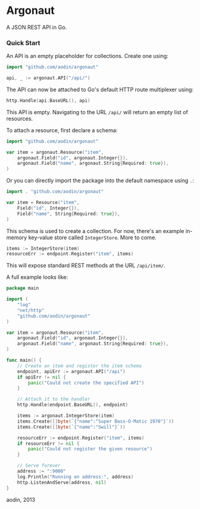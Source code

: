 Argonaut
========

A JSON REST API in Go.

### Quick Start

An API is an empty placeholder for collections. Create one using:

```go
import "github.com/aodin/argonaut"

api, _ := argonaut.API("/api/")
```

The API can now be attached to Go's default HTTP route multiplexer using:

```go
http.Handle(api.BaseURL(), api)
```

This API is empty. Navigating to the URL `/api/` will return an empty list of resources.

To attach a resource, first declare a schema:

```go
import "github.com/aodin/argonaut"

var item = argonaut.Resource("item",
    argonaut.Field("id", argonaut.Integer{}),
    argonaut.Field("name", argonaut.String{Required: true}),
)
```

Or you can directly import the package into the default namespace using `.`:

```go
import . "github.com/aodin/argonaut"

var item = Resource("item",
    Field("id", Integer{}),
    Field("name", String{Required: true}),
)
```

This schema is used to create a collection. For now, there's an example in-memory key-value store called `IntegerStore`. More to come.

```go
items := IntegerStore(item)
resourceErr := endpoint.Register("item", items)
```

This will expose standard REST methods at the URL `/api/item/`.

A full example looks like:

```go
package main

import (
    "log"
    "net/http"
    "github.com/aodin/argonaut"
)

var item = argonaut.Resource("item",
    argonaut.Field("id", argonaut.Integer{}),
    argonaut.Field("name", argonaut.String{Required: true}),
)

func main() {
    // Create an item and register the item schema
    endpoint, apiErr := argonaut.API("/api")
    if apiErr != nil {
        panic("Could not create the specified API")
    }

    // Attach it to the handler
    http.Handle(endpoint.BaseURL(), endpoint)

    items := argonaut.IntegerStore(item)
    items.Create([]byte(`{"name":"Super Bass-O-Matic 1976"}`))
    items.Create([]byte(`{"name":"Swill"}`))

    resourceErr := endpoint.Register("item", items)
    if resourceErr != nil {
        panic("Could not register the given resource")
    }

    // Serve forever
    address := ":9000"
    log.Println("Running on address:", address)
    http.ListenAndServe(address, nil)
}
```

aodin, 2013